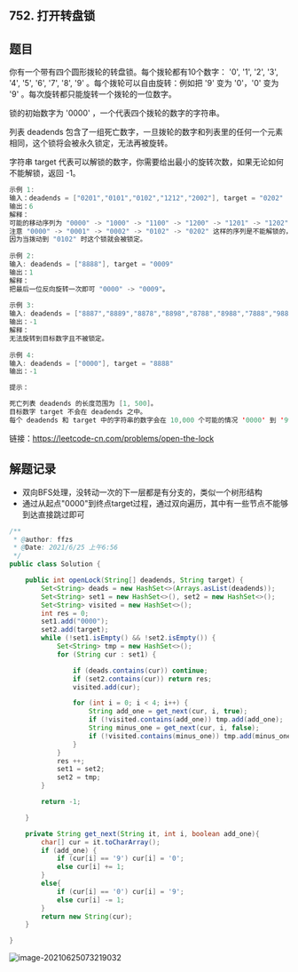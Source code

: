 ## 752. 打开转盘锁

## 题目

你有一个带有四个圆形拨轮的转盘锁。每个拨轮都有10个数字： '0', '1', '2', '3', '4', '5', '6', '7', '8', '9' 。每个拨轮可以自由旋转：例如把 '9' 变为 '0'，'0' 变为 '9' 。每次旋转都只能旋转一个拨轮的一位数字。

锁的初始数字为 '0000' ，一个代表四个拨轮的数字的字符串。

列表 deadends 包含了一组死亡数字，一旦拨轮的数字和列表里的任何一个元素相同，这个锁将会被永久锁定，无法再被旋转。

字符串 target 代表可以解锁的数字，你需要给出最小的旋转次数，如果无论如何不能解锁，返回 -1。

 

```java
示例 1:
输入：deadends = ["0201","0101","0102","1212","2002"], target = "0202"
输出：6
解释：
可能的移动序列为 "0000" -> "1000" -> "1100" -> "1200" -> "1201" -> "1202" -> "0202"。
注意 "0000" -> "0001" -> "0002" -> "0102" -> "0202" 这样的序列是不能解锁的，
因为当拨动到 "0102" 时这个锁就会被锁定。
    
示例 2:
输入: deadends = ["8888"], target = "0009"
输出：1
解释：
把最后一位反向旋转一次即可 "0000" -> "0009"。
    
示例 3:
输入: deadends = ["8887","8889","8878","8898","8788","8988","7888","9888"], target = "8888"
输出：-1
解释：
无法旋转到目标数字且不被锁定。
    
示例 4:
输入: deadends = ["0000"], target = "8888"
输出：-1
```



```java
提示：

死亡列表 deadends 的长度范围为 [1, 500]。
目标数字 target 不会在 deadends 之中。
每个 deadends 和 target 中的字符串的数字会在 10,000 个可能的情况 '0000' 到 '9999' 中产生。
```


链接：https://leetcode-cn.com/problems/open-the-lock

## 解题记录

+ 双向BFS处理，没转动一次的下一层都是有分支的，类似一个树形结构
+ 通过从起点"0000"到终点target过程，通过双向遍历，其中有一些节点不能够到达直接跳过即可

```java
/**
 * @author: ffzs
 * @Date: 2021/6/25 上午6:56
 */
public class Solution {

    public int openLock(String[] deadends, String target) {
        Set<String> deads = new HashSet<>(Arrays.asList(deadends));
        Set<String> set1 = new HashSet<>(), set2 = new HashSet<>();
        Set<String> visited = new HashSet<>();
        int res = 0;
        set1.add("0000");
        set2.add(target);
        while (!set1.isEmpty() && !set2.isEmpty()) {
            Set<String> tmp = new HashSet<>();
            for (String cur : set1) {

                if (deads.contains(cur)) continue;
                if (set2.contains(cur)) return res;
                visited.add(cur);

                for (int i = 0; i < 4; i++) {
                    String add_one = get_next(cur, i, true);
                    if (!visited.contains(add_one)) tmp.add(add_one);
                    String minus_one = get_next(cur, i, false);
                    if (!visited.contains(minus_one)) tmp.add(minus_one);
                }
            }
            res ++;
            set1 = set2;
            set2 = tmp;
        }

        return -1;

    }

    private String get_next(String it, int i, boolean add_one){
        char[] cur = it.toCharArray();
        if (add_one) {
            if (cur[i] == '9') cur[i] = '0';
            else cur[i] += 1;
        }
        else{
            if (cur[i] == '0') cur[i] = '9';
            else cur[i] -= 1;
        }
        return new String(cur);
    }

}
```

![image-20210625073219032](https://gitee.com/ffzs/picture_go/raw/master/img/image-20210625073219032.png)